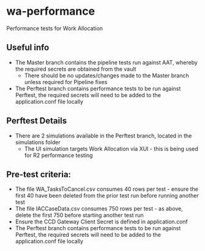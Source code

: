 # wa-performance
Performance tests for Work Allocation

## Useful info

* The Master branch contains the pipeline tests run against AAT, whereby the required secrets are obtained from the vault
  * There should be no updates/changes made to the Master branch unless required for Pipeline fixes
* The Perftest branch contains performance tests to be run against Perftest, the required secrets will need to be added to the application.conf file locally

## Perftest Details

* There are 2 simulations available in the Perftest branch, located in the simulations folder
  * The UI simulation targets Work Allocation via XUI - this is being used for R2 performance testing

## Pre-test criteria:

* The file WA_TasksToCancel.csv consumes 40 rows per test - ensure the first 40 have been deleted from the prior test run before running another test
* The file IACCaseData.csv consumes 750 rows per test - as above, delete the first 750 before starting another test run
* Ensure the CCD Gateway Client Secret is defined in application.conf
* The Perftest branch contains performance tests to be run against Perftest, the required secrets will need to be added to the application.conf file locally
